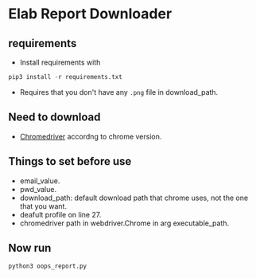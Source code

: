 # Elab Report Downloader

## requirements 
- Install requirements with 
```python
pip3 install -r requirements.txt
```
- Requires that you don't have any `.png` file in download_path.

## Need to download 
- [Chromedriver](https://chromedriver.chromium.org/downloads) accordng to chrome version. 

## Things to set before use
- email_value.
- pwd_value.
- download_path: default download path that chrome uses, not the one that you want.
- deafult profile on line 27.
- chromedriver path in webdriver.Chrome in arg executable_path.

## Now run

```python
python3 oops_report.py
```
